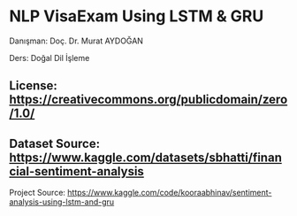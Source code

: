 # NLP VisaExam Using LSTM & GRU
Danışman: Doç. Dr. Murat AYDOĞAN

Ders: Doğal Dil İşleme


## License: https://creativecommons.org/publicdomain/zero/1.0/

## Dataset Source: https://www.kaggle.com/datasets/sbhatti/financial-sentiment-analysis



Project Source: https://www.kaggle.com/code/kooraabhinav/sentiment-analysis-using-lstm-and-gru
